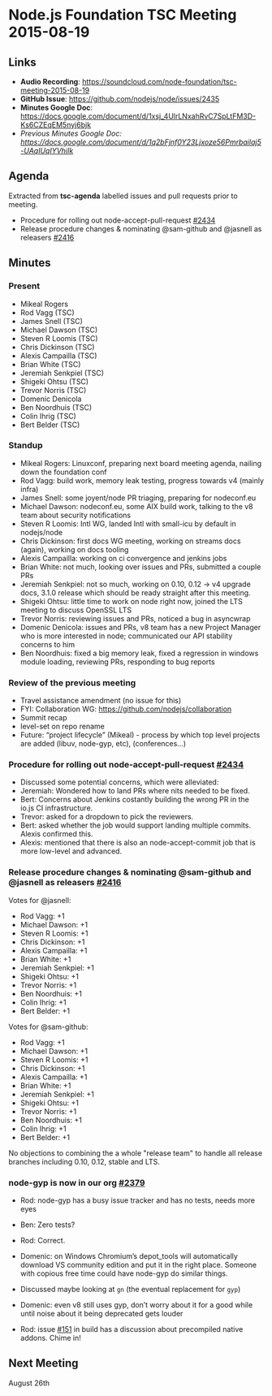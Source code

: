 # Node.js Foundation TSC Meeting 2015-08-19

## Links

* **Audio Recording**: <https://soundcloud.com/node-foundation/tsc-meeting-2015-08-19>
* **GitHub Issue**: <https://github.com/nodejs/node/issues/2435>
* **Minutes Google Doc**: <https://docs.google.com/document/d/1xsj_4UlrLNxahRvC7SpLtFM3D-Ks6CZEqEM5nyj6bjk>
* _Previous Minutes Google Doc: <https://docs.google.com/document/d/1q2bFjnf0Y23Ljxoze56Pmrbailaj5-UAqIUqIYVhiIk>_

## Agenda

Extracted from **tsc-agenda** labelled issues and pull requests prior to meeting.

* Procedure for rolling out node-accept-pull-request [#2434](https://github.com/nodejs/node/issues/2434)
* Release procedure changes & nominating @sam-github and @jasnell as releasers [#2416](https://github.com/nodejs/node/issues/2416)

## Minutes

### Present

* Mikeal Rogers
* Rod Vagg (TSC)
* James Snell (TSC)
* Michael Dawson (TSC)
* Steven R Loomis (TSC)
* Chris Dickinson (TSC)
* Alexis Campailla (TSC)
* Brian White (TSC)
* Jeremiah Senkpiel (TSC)
* Shigeki Ohtsu (TSC)
* Trevor Norris (TSC)
* Domenic Denicola
* Ben Noordhuis (TSC)
* Colin Ihrig (TSC)
* Bert Belder (TSC)

### Standup

* Mikeal Rogers: Linuxconf, preparing next board meeting agenda, nailing down the foundation conf
* Rod Vagg: build work, memory leak testing, progress towards v4 (mainly infra)
* James Snell: some joyent/node PR triaging, preparing for nodeconf.eu
* Michael Dawson: nodeconf.eu, some AIX build work, talking to the v8 team about security notifications
* Steven R Loomis: Intl WG, landed Intl with small-icu by default in nodejs/node
* Chris Dickinson: first docs WG meeting, working on streams docs (again), working on docs tooling
* Alexis Campailla: working on ci convergence and jenkins jobs
* Brian White: not much, looking over issues and PRs, submitted a couple PRs
* Jeremiah Senkpiel: not so much, working on 0.10, 0.12 -> v4 upgrade docs, 3.1.0 release which should be ready straight after this meeting.
* Shigeki Ohtsu: little time to work on node right now, joined the LTS meeting to discuss OpenSSL LTS
* Trevor Norris: reviewing issues and PRs, noticed a bug in asyncwrap
* Domenic Denicola: issues and PRs, v8 team has a new Project Manager who is more interested in node; communicated our API stability concerns to him
* Ben Noordhuis: fixed a big memory leak, fixed a regression in windows module loading, reviewing PRs, responding to bug reports

### Review of the previous meeting

* Travel assistance amendment (no issue for this)
* FYI: Collaboration WG: <https://github.com/nodejs/collaboration>
* Summit recap
* level-set on repo rename
* Future: “project lifecycle” (Mikeal) - process by which top level projects are added (libuv, node-gyp, etc), (conferences…)

### Procedure for rolling out node-accept-pull-request [#2434](https://github.com/nodejs/node/issues/2434)

* Discussed some potential concerns, which were alleviated:
* Jeremiah: Wondered how to land PRs where nits needed to be fixed.
* Bert: Concerns about Jenkins costantly building the wrong PR in the io.js CI infrastructure.
* Trevor: asked for a dropdown to pick the reviewers.
* Bert: asked whether the job would support landing multiple commits. Alexis confirmed this.
* Alexis: mentioned that there is also an node-accept-commit job that is more low-level and advanced.

### Release procedure changes & nominating @sam-github and @jasnell as releasers [#2416](https://github.com/nodejs/node/issues/2416)

Votes for @jasnell:

* Rod Vagg: +1
* Michael Dawson: +1
* Steven R Loomis: +1
* Chris Dickinson: +1
* Alexis Campailla: +1
* Brian White: +1
* Jeremiah Senkpiel: +1
* Shigeki Ohtsu: +1
* Trevor Norris: +1
* Ben Noordhuis: +1
* Colin Ihrig: +1
* Bert Belder: +1

Votes for @sam-github:

* Rod Vagg: +1
* Michael Dawson: +1
* Steven R Loomis: +1
* Chris Dickinson: +1
* Alexis Campailla: +1
* Brian White: +1
* Jeremiah Senkpiel: +1
* Shigeki Ohtsu: +1
* Trevor Norris: +1
* Ben Noordhuis: +1
* Colin Ihrig: +1
* Bert Belder: +1

No objections to combining the a whole "release team" to handle all release branches including 0.10, 0.12, stable and LTS.

### node-gyp is now in our org [#2379](https://github.com/nodejs/node/issues/2379)

* Rod: node-gyp has a busy issue tracker and has no tests, needs more eyes
* Ben: Zero tests?
* Rod: Correct.
* Domenic: on Windows Chromium’s depot_tools will automatically download VS community edition and put it in the right place. Someone with copious free time could have node-gyp do similar things.

* Discussed maybe looking at `gn` (the eventual replacement for `gyp`)

* Domenic: even v8 still uses gyp, don’t worry about it for a good while until noise about it being deprecated gets louder
* Rod: issue [#151](https://github.com/nodejs/build/issues/151) in build has a discussion about precompiled native addons. Chime in!

## Next Meeting

August 26th
